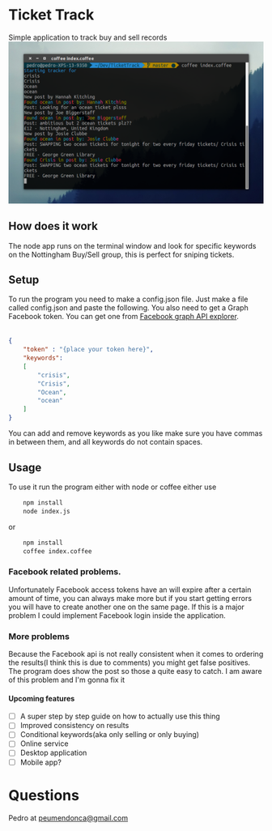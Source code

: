 # Ticket Track
Simple application to track buy and sell records
![Ticket Track](img/ticket_track.png)

## How does it work
The node app runs on the terminal window and look for specific keywords on the Nottingham Buy/Sell group, this is perfect for sniping tickets.

## Setup
To run the program you need to make a config.json file. Just make a file called config.json and paste the following. You also need to get a Graph Facebook token. You can get one from [Facebook graph API explorer](https://developers.facebook.com/tools/explorer/).

```json

{
	"token" : "{place your token here}",
	"keywords":
	[
		"crisis",
		"Crisis",
		"Ocean",
		"ocean"
	]
}
```
You can add and remove keywords as you like make sure you have commas in between them, and all keywords do not contain spaces.

## Usage
To use it run the program either with node or coffee either use
```bash
	npm install
	node index.js
```
or
```bash
	npm install
	coffee index.coffee
```

### Facebook related problems.
Unfortunately Facebook access tokens have an will expire after a certain amount of time, you can always make more but if you start getting errors you will have to create another one on the same page. If this is a major problem I could implement Facebook login inside the application.

### More problems
Because the Facebook api is not really consistent when it comes to ordering the results(I think this is due to comments) you might get false positives. The program does show the post so those a quite easy to catch. I am aware of this problem and I'm gonna fix it

#### Upcoming features
- [ ] A super step by step guide on how to actually use this thing
- [ ] Improved consistency on results
- [ ] Conditional keywords(aka only selling or only buying)
- [ ] Online service
- [ ] Desktop application
- [ ] Mobile app?

# Questions
Pedro at [peumendonca@gmail.com](mailto:peumendonca@gmail.com)
